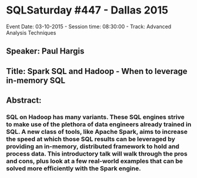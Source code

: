 # SQLSaturday #447 - Dallas 2015
Event Date: 03-10-2015 - Session time: 08:30:00 - Track: Advanced Analysis Techniques
## Speaker: Paul Hargis
## Title: Spark SQL and Hadoop - When to leverage in-memory SQL
## Abstract:
### SQL on Hadoop has many variants. These SQL engines strive to make use of the plethora of data engineers already trained in SQL. A new class of tools, like Apache Spark, aims to increase the speed at which those SQL results can be leveraged by providing an in-memory, distributed framework to hold and process data. This introductory talk will walk through the pros and cons, plus look at a few real-world examples that can be solved more efficiently with the Spark engine.
